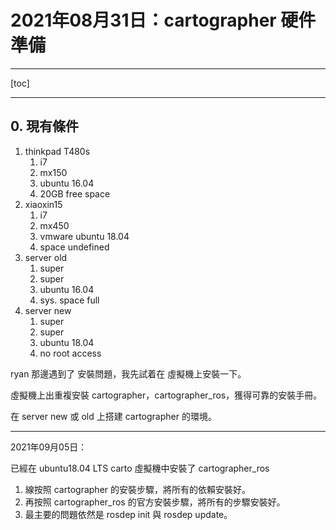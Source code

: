 # 2021年08月31日：cartographer 硬件準備

---

[toc]

---

## 0. 現有條件

1. thinkpad T480s
   1. i7
   2. mx150
   3. ubuntu 16.04
   4. 20GB free space
2. xiaoxin15
   1. i7
   2. mx450
   3. vmware ubuntu 18.04
   4. space undefined
3. server old
   1. super
   2. super
   3. ubuntu 16.04
   4. sys. space full
4. server new
   1. super
   2. super
   3. ubuntu 18.04
   4. no root access



ryan 那邊遇到了 安裝問題，我先試着在 虛擬機上安裝一下。

虛擬機上出重複安裝 cartographer，cartographer_ros，獲得可靠的安裝手冊。

在 server new 或 old 上搭建 cartographer 的環境。





---

2021年09月05日：

已經在 ubuntu18.04 LTS carto 虛擬機中安裝了 cartographer_ros

1. 線按照 cartographer 的安裝步驟，將所有的依賴安裝好。
2. 再按照 cartographer_ros 的官方安裝步驟，將所有的步驟安裝好。
3. 最主要的問題依然是 rosdep init 與 rosdep update。

